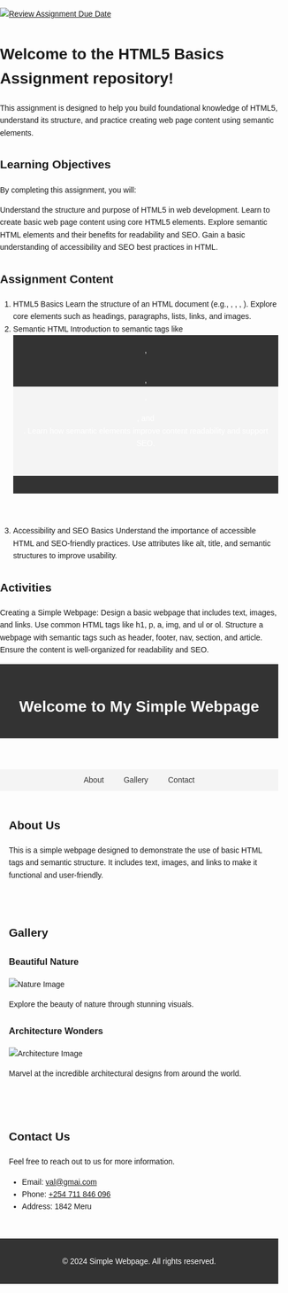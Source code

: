 [![Review Assignment Due Date](https://classroom.github.com/assets/deadline-readme-button-22041afd0340ce965d47ae6ef1cefeee28c7c493a6346c4f15d667ab976d596c.svg)](https://classroom.github.com/a/TUGW0SrP)
# Welcome to the HTML5 Basics Assignment repository! 

This assignment is designed to help you build foundational knowledge of HTML5, understand its structure, and practice creating web page content using semantic elements.

## Learning Objectives

By completing this assignment, you will:

  Understand the structure and purpose of HTML5 in web development.
  Learn to create basic web page content using core HTML5 elements.
  Explore semantic HTML elements and their benefits for readability and SEO.
  Gain a basic understanding of accessibility and SEO best practices in HTML.
  
## Assignment Content
  1. HTML5 Basics
Learn the structure of an HTML document (e.g., <!DOCTYPE html>, <html>, <head>, <body>).
Explore core elements such as headings, paragraphs, lists, links, and images.
  2. Semantic HTML
Introduction to semantic tags like <header>, <footer>, <nav>, <section>, and <article>.
Learn how semantic elements improve content readability and support SEO.
  3. Accessibility and SEO Basics
Understand the importance of accessible HTML and SEO-friendly practices.
Use attributes like alt, title, and semantic structures to improve usability.

## Activities

Creating a Simple Webpage: Design a basic webpage that includes text, images, and links.
Use common HTML tags like h1, p, a, img, and ul or ol.
Structure a webpage with semantic tags such as header, footer, nav, section, and article.
Ensure the content is well-organized for readability and SEO.


<!DOCTYPE html>
<html lang="en">
<head>
    <meta charset="UTF-8">
    <meta name="viewport" content="width=device-width, initial-scale=1.0">
    <meta name="description" content="A simple webpage demonstrating basic HTML structure with text, images, and links">
    <title>Simple Webpage</title>
    <style>
        body {
            font-family: Arial, sans-serif;
            line-height: 1.6;
            margin: 0;
            padding: 0;
        }
        header {
            background: #333;
            color: #fff;
            padding: 1rem 0;
            text-align: center;
        }
        nav {
            background: #f4f4f4;
            padding: 0.5rem 0;
            text-align: center;
        }
        nav a {
            margin: 0 1rem;
            text-decoration: none;
            color: #333;
        }
        section {
            padding: 1rem;
        }
        article {
            margin-bottom: 1.5rem;
        }
        footer {
            background: #333;
            color: #fff;
            text-align: center;
            padding: 1rem 0;
            margin-top: 1rem;
        }
    </style>
</head>
<body>
    <header>
        <h1>Welcome to My Simple Webpage</h1>
    </header>
    <nav>
        <a href="#about">About</a>
        <a href="#gallery">Gallery</a>
        <a href="#contact">Contact</a>
    </nav>
    <section id="about">
        <h2>About Us</h2>
        <p>This is a simple webpage designed to demonstrate the use of basic HTML tags and semantic structure. It includes text, images, and links to make it functional and user-friendly.</p>
    </section>
    <section id="gallery">
        <h2>Gallery</h2>
        <article>
            <h3>Beautiful Nature</h3>
            <img src="https://via.placeholder.com/300" alt="Nature Image" style="max-width:100%;">
            <p>Explore the beauty of nature through stunning visuals.</p>
        </article>
        <article>
            <h3>Architecture Wonders</h3>
            <img src="https://via.placeholder.com/300" alt="Architecture Image" style="max-width:100%;">
            <p>Marvel at the incredible architectural designs from around the world.</p>
        </article>
    </section>
    <section id="contact">
        <h2>Contact Us</h2>
        <p>Feel free to reach out to us for more information.</p>
        <ul>
            <li>Email: <a href="mailto:val@gmai.com">val@gmai.com</a></li>
            <li>Phone: <a href="tel:+254 711 846 096">+254 711 846 096</a></li>
            <li>Address: 1842 Meru </li>
        </ul>
    </section>
    <footer>
        <p>&copy; 2024 Simple Webpage. All rights reserved.</p>
    </footer>
</body>
</html>


